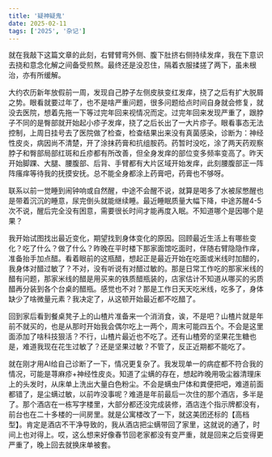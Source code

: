 ```yaml
---
title: '疑神疑鬼'
date: 2025-02-11
tags: ['2025', '杂记']
---
```


就在我敲下这篇文章的此刻，右臂臂弯外侧、腹下肚挤右侧持续发痒，我在下意识去挠和意念化解之间备受煎熬。最终还是没忍住，隔着衣服揉搓了两下，虽未根治，亦有所缓解。

大约农历新年放假前一周，发现自己脖子左侧皮肤变红发痒，挠了之后有扩大脱屑之势。眼看就要过年了，也不是啥严重问题，很多问题给点时间自身就会修复，就没去医院，想着先拖一下等过完年回来视情况而定。过完年回来发现严重了，跟脖子不同的是臀部就开始起小疹子发痒，挠了之后长出了一大片疹子。眼看事态无法控制，上周日挂号去了医院做了检查，检查结果出来没有真菌感染，诊断为：神经性皮炎，病因尚不清楚，开了涂抹药膏和抗组胺药。药暂时没吃，涂了两天药观察脖子和臀部局部红斑和丘疹都有所改善，但全身发痒的部位变多频率变高了。昨天开始脚踝、大腿、腰腹部、后背、手臂都有大片区域开始发痒，此刻腰腹部正一阵阵瘙痒等待我的抚摸安抚。总不能全身都涂上药膏吧，药膏也不够呀。

联系以前一觉睡到闹钟响或自然醒，中途不会醒不说，就算是喝多了水被尿憋醒也是带着沉沉的睡意，尿完倒头就能继续睡。最近睡眠质量大幅下降，中途苏醒4-5次不说，醒后完全没有困意，需要很长时间才能再度入眠。不知道哪个是因哪个是果？

我开始试图找出最近变化，期望找到身体变化的原因。回顾最近生活上有哪些变化？吃了什么？做了什么？昨晚在平时楼下那家面馆吃面时，伴随右臂隐隐作痒，准备抬手加点醋。看着眼前的这瓶醋，想起正是最近开始在吃面或米线时加醋的，我身体对醋过敏了？不对，没有听说有对醋过敏的。那是日常工作吃的那家米线的醋有问题，那家米线的醋是用买来的铁质醋瓶装的，店家估计不知道从哪买的劣质醋再分装到各个台桌的醋瓶。感觉也不对？那是工作日天天吃米线，吃多了，身体缺少了啥微量元素？我决定了，从这顿开始最近都不吃醋了。

回到家后看到餐桌凳子上的山楂片准备来一个消消食，诶，不是吧？山楂片就是年前不就买的，也是从那时开始我会偶尔吃上一两个，周末可能四五个。不会是这里面添加了啥科技狠活？不行，山楂片最近也不吃了。还有山楂旁的坚果花生糖也是，难道我现在花生过敏了？还是坚果过敏？不管了，反正近期都不能吃了。

就在刚才用AI给自己诊断了一下，情况更复杂了。我发现单一的病症都不符合我的情况，可能是荨麻疹+神经性皮炎。知道了尘螨的存在，想起昨晚用吸尘器清理床上的头发时，从床单上洗出大量白色粉尘。不会是螨虫尸体和粪便把吧，难道前面都错了，是尘螨过敏，以前咋没事呢？难道是年前最后一次住的那个酒店，多半是了。那个酒店在一栋写字楼里，大部分都还没完成装修，酒店连个指示牌都没有，前台也在二十多楼的一间房里。就是公寓楼改了一下，就这美团还标的【高档型】。肯定是酒店不干净导致的，我从酒店把尘螨带回了家里，这就说的通了，时间上也对得上。哎，这么想来好像春节回老家都没有变严重，就是回来之后变得更严重了，晚上回去就换床单被套。